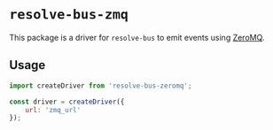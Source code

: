 # `resolve-bus-zmq`

This package is a driver for `resolve-bus` to emit events using [ZeroMQ](http://zeromq.org/).

## Usage

```js
import createDriver from 'resolve-bus-zeromq';

const driver = createDriver({
    url: 'zmq_url'
});
```
